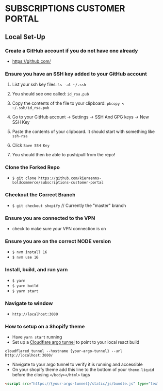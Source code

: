 # SUBSCRIPTIONS CUSTOMER PORTAL

## Local Set-Up

### Create a GitHub account if you do not have one already

- https://github.com/

### Ensure you have an SSH key added to your GitHub account

1. List your ssh key files: 
`ls -al ~/.ssh`

2. You should see one called: 
`id_rsa.pub`

3. Copy the contents of the file to your clipboard: 
`pbcopy < ~/.ssh/id_rsa.pub`

4. Go to your GitHub account -> Settings -> SSH And GPG keys -> New SSH Key

5. Paste the contents of your clipboard. It should start with something like `ssh-rsa`

6. Click `Save SSH Key`

7. You should then be able to push/pull from the repo!

### Clone the Forked Repo

- `$ git clone https://github.com/kieraenns-boldcommerce/subscriptions-customer-portal`

### Checkout the Correct Branch

- `$ git checkout shopify` // Currently the "master" branch

### Ensure you are connected to the VPN

- check to make sure your VPN connection is on

### Ensure you are on the correct NODE version

- `$ nvm install 16`
- `$ nvm use 16`

### Install, build, and run yarn

- `$ yarn`
- `$ yarn build`
- `$ yarn start`

### Navigate to window

- `http://localhost:3000`

### How to setup on a Shopify theme
- Have `yarn start` running
- Set up a [Cloudflare argo tunnel](https://developers.cloudflare.com/cloudflare-one/connections/connect-apps/install-and-setup/tunnel-guide/) to point to your local react build  
```
cloudflared tunnel --hostname {your-argo-tunnel} --url http://localhost:3000/
```
- Navigate to your argo tunnel to verify it is running and accessible
- On your shopify theme add this line to the bottom of your `theme.liquid` before the closing `</body></html>` tags  
```html 
<script src="https://{your-argo-tunnel}/static/js/bundle.js" type="text/javascript"></script>
```
